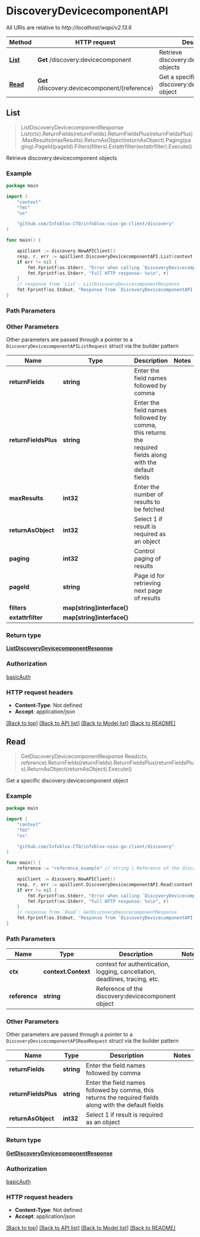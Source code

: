# DiscoveryDevicecomponentAPI

All URIs are relative to *http://localhost/wapi/v2.13.6*

Method | HTTP request | Description
------------- | ------------- | -------------
[**List**](DiscoveryDevicecomponentAPI.md#List) | **Get** /discovery:devicecomponent | Retrieve discovery:devicecomponent objects
[**Read**](DiscoveryDevicecomponentAPI.md#Read) | **Get** /discovery:devicecomponent/{reference} | Get a specific discovery:devicecomponent object



## List

> ListDiscoveryDevicecomponentResponse List(ctx).ReturnFields(returnFields).ReturnFieldsPlus(returnFieldsPlus).MaxResults(maxResults).ReturnAsObject(returnAsObject).Paging(paging).PageId(pageId).Filters(filters).Extattrfilter(extattrfilter).Execute()

Retrieve discovery:devicecomponent objects



### Example

```go
package main

import (
	"context"
	"fmt"
	"os"

	"github.com/Infoblox-CTO/infoblox-nios-go-client/discovery"
)

func main() {

	apiClient := discovery.NewAPIClient()
	resp, r, err := apiClient.DiscoveryDevicecomponentAPI.List(context.Background()).Execute()
	if err != nil {
		fmt.Fprintf(os.Stderr, "Error when calling `DiscoveryDevicecomponentAPI.List``: %v\n", err)
		fmt.Fprintf(os.Stderr, "Full HTTP response: %v\n", r)
	}
	// response from `List`: ListDiscoveryDevicecomponentResponse
	fmt.Fprintf(os.Stdout, "Response from `DiscoveryDevicecomponentAPI.List`: %v\n", resp)
}
```

### Path Parameters



### Other Parameters

Other parameters are passed through a pointer to a `DiscoveryDevicecomponentAPIListRequest` struct via the builder pattern


Name | Type | Description  | Notes
------------- | ------------- | ------------- | -------------
**returnFields** | **string** | Enter the field names followed by comma | 
**returnFieldsPlus** | **string** | Enter the field names followed by comma, this returns the required fields along with the default fields | 
**maxResults** | **int32** | Enter the number of results to be fetched | 
**returnAsObject** | **int32** | Select 1 if result is required as an object | 
**paging** | **int32** | Control paging of results | 
**pageId** | **string** | Page id for retrieving next page of results | 
**filters** | **map[string]interface{}** |  | 
**extattrfilter** | **map[string]interface{}** |  | 

### Return type

[**ListDiscoveryDevicecomponentResponse**](ListDiscoveryDevicecomponentResponse.md)

### Authorization

[basicAuth](../README.md#basicAuth)

### HTTP request headers

- **Content-Type**: Not defined
- **Accept**: application/json

[[Back to top]](#) [[Back to API list]](../README.md#documentation-for-api-endpoints)
[[Back to Model list]](../README.md#documentation-for-models)
[[Back to README]](../README.md)


## Read

> GetDiscoveryDevicecomponentResponse Read(ctx, reference).ReturnFields(returnFields).ReturnFieldsPlus(returnFieldsPlus).ReturnAsObject(returnAsObject).Execute()

Get a specific discovery:devicecomponent object



### Example

```go
package main

import (
	"context"
	"fmt"
	"os"

	"github.com/Infoblox-CTO/infoblox-nios-go-client/discovery"
)

func main() {
	reference := "reference_example" // string | Reference of the discovery:devicecomponent object

	apiClient := discovery.NewAPIClient()
	resp, r, err := apiClient.DiscoveryDevicecomponentAPI.Read(context.Background(), reference).Execute()
	if err != nil {
		fmt.Fprintf(os.Stderr, "Error when calling `DiscoveryDevicecomponentAPI.Read``: %v\n", err)
		fmt.Fprintf(os.Stderr, "Full HTTP response: %v\n", r)
	}
	// response from `Read`: GetDiscoveryDevicecomponentResponse
	fmt.Fprintf(os.Stdout, "Response from `DiscoveryDevicecomponentAPI.Read`: %v\n", resp)
}
```

### Path Parameters


Name | Type | Description  | Notes
------------- | ------------- | ------------- | -------------
**ctx** | **context.Context** | context for authentication, logging, cancellation, deadlines, tracing, etc.
**reference** | **string** | Reference of the discovery:devicecomponent object | 

### Other Parameters

Other parameters are passed through a pointer to a `DiscoveryDevicecomponentAPIReadRequest` struct via the builder pattern


Name | Type | Description  | Notes
------------- | ------------- | ------------- | -------------
**returnFields** | **string** | Enter the field names followed by comma | 
**returnFieldsPlus** | **string** | Enter the field names followed by comma, this returns the required fields along with the default fields | 
**returnAsObject** | **int32** | Select 1 if result is required as an object | 

### Return type

[**GetDiscoveryDevicecomponentResponse**](GetDiscoveryDevicecomponentResponse.md)

### Authorization

[basicAuth](../README.md#basicAuth)

### HTTP request headers

- **Content-Type**: Not defined
- **Accept**: application/json

[[Back to top]](#) [[Back to API list]](../README.md#documentation-for-api-endpoints)
[[Back to Model list]](../README.md#documentation-for-models)
[[Back to README]](../README.md)


